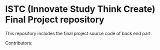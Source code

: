 # ISTC (Innovate Study Think Create) Final Project repository
This repository includes the final project source code of back end part.

Contributors:
